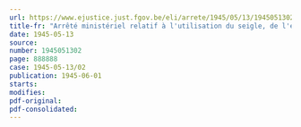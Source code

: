 ```yaml
---
url: https://www.ejustice.just.fgov.be/eli/arrete/1945/05/13/1945051302/justel
title-fr: "Arrêté ministériel relatif à l'utilisation du seigle, de l'épeautre et du méteil"
date: 1945-05-13
source:
number: 1945051302
page: 888888
case: 1945-05-13/02
publication: 1945-06-01
starts:
modifies:
pdf-original:
pdf-consolidated:
---
```


